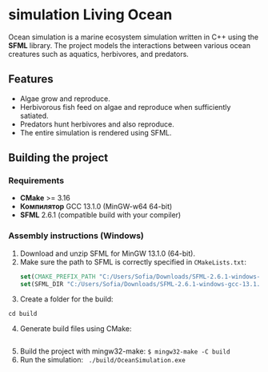 # simulation Living Ocean

Ocean simulation is a marine ecosystem simulation written in C++ using the **SFML** library. The project models the interactions between various ocean creatures such as aquatics, herbivores, and predators.

## Features
- Algae grow and reproduce.
- Herbivorous fish feed on algae and reproduce when sufficiently satiated.
- Predators hunt herbivores and also reproduce.
- The entire simulation is rendered using SFML.

## Building the project
### Requirements
- **CMake** >= 3.16
- **Компилятор** GCC 13.1.0 (MinGW-w64 64-bit)
- **SFML** 2.6.1 (compatible build with your compiler)

### Assembly instructions (Windows)

1. Download and unzip SFML for MinGW 13.1.0 (64-bit).
2. Make sure the path to SFML is correctly specified in `CMakeLists.txt`:
   ```cmake
   set(CMAKE_PREFIX_PATH "C:/Users/Sofia/Downloads/SFML-2.6.1-windows-gcc-13.1.0-mingw-64-bit/SFML-2.6.1")
   set(SFML_DIR "C:/Users/Sofia/Downloads/SFML-2.6.1-windows-gcc-13.1.0-mingw-64-bit/SFML-2.6.1/lib/cmake/SFML")```
3. Create a folder for the build:
```mkdir build
cd build
```
4. Generate build files using CMake:
```$ cmake -S . -B build -G "MinGW Makefiles"
```
5. Build the project with mingw32-make:
```$ mingw32-make -C build```
6. Run the simulation:
``` ./build/OceanSimulation.exe```

